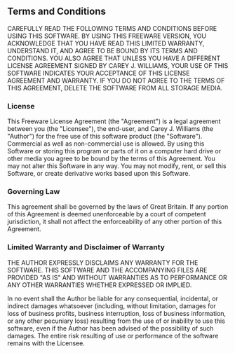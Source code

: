 ## Terms and Conditions

CAREFULLY READ THE FOLLOWING TERMS AND CONDITIONS BEFORE USING THIS SOFTWARE. BY USING THIS FREEWARE VERSION, YOU ACKNOWLEDGE THAT YOU HAVE READ THIS LIMITED WARRANTY, UNDERSTAND IT, AND AGREE TO BE BOUND BY ITS TERMS AND CONDITIONS. YOU ALSO AGREE THAT UNLESS YOU HAVE A DIFFERENT LICENSE AGREEMENT SIGNED BY CAREY J. WILLIAMS, YOUR USE OF THIS SOFTWARE INDICATES YOUR ACCEPTANCE OF THIS LICENSE AGREEMENT AND WARRANTY. IF YOU DO NOT AGREE TO THE TERMS OF THIS AGREEMENT, DELETE THE SOFTWARE FROM ALL STORAGE MEDIA.

### License

This Freeware License Agreement (the "Agreement") is a legal agreement between you (the "Licensee"), the end-user, and Carey J. Williams (the "Author") for the free use of this software product (the "Software"). Commercial as well as non-commercial use is allowed. By using this Software or storing this program or parts of it on a computer hard drive or other media you agree to be bound by the terms of this Agreement. You may not alter this Software in any way. You may not modify, rent, or sell this Software, or create derivative works based upon this Software.

### Governing Law

This agreement shall be governed by the laws of Great Britain. If any portion of this Agreement is deemed unenforceable by a court of competent jurisdiction, it shall not affect the enforceability of any other portion of this Agreement.

### Limited Warranty and Disclaimer of Warranty

THE AUTHOR EXPRESSLY DISCLAIMS ANY WARRANTY FOR THE SOFTWARE. THIS SOFTWARE AND THE ACCOMPANYING FILES ARE PROVIDED "AS IS" AND WITHOUT WARRANTIES AS TO PERFORMANCE OR ANY OTHER WARRANTIES WHETHER EXPRESSED OR IMPLIED.

In no event shall the Author be liable for any consequential, incidental, or indirect damages whatsoever (including, without limitation, damages for loss of business profits, business interruption, loss of business information, or any other pecuniary loss) resulting from the use of or inability to use this software, even if the Author has been advised of the possibility of such damages. The entire risk resulting of use or performance of the software remains with the Licensee.